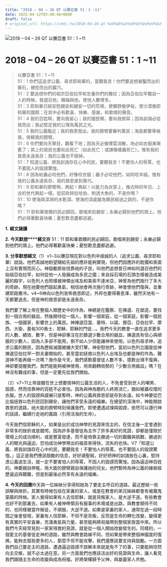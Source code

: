 ```yaml
---
title: "2018 – 04 – 26 QT 以賽亞書 51：1 ~11"
date: 2025-04-12T03:40:46+0800
draft: false
# original_url: https://cmtc.tw/2018-04-26-qt-%e4%bb%a5%e8%b3%bd%e4%ba%9e%e6%9b%b8-51%ef%bc%9a1-11
---
```


![2018 – 04 – 26 QT 以賽亞書 51：1 ~11](/images/qt.jpg   "2018 – 04 – 26 QT 以賽亞書 51：1 ~11")

# 2018 – 04 – 26 QT 以賽亞書 51：1 ~11

> 以賽亞書 51：1 ~11  
> 51：1 你們這追求公義、尋求耶和華的，當聽我言！你們要追想被鑿而出的磐石，被挖而出的巖穴。  
> 51：2 要追想你們的祖宗亞伯拉罕和生養你們的撒拉；因為亞伯拉罕獨自一人的時候，我選召他，賜福與他，使他人數增多。  
> 51：3 耶和華已經安慰錫安和錫安一切的荒場，使曠野像伊甸，使沙漠像耶和華的園囿；在其中必有歡喜、快樂、感謝，和歌唱的聲音。  
> 51：4 我的百姓啊，要向我留心；我的國民哪，要向我側耳；因為訓誨必從我而出；我必堅定我的公理為萬民之光。  
> 51：5 我的公義臨近；我的救恩發出。我的膀臂要審判萬民；海島都要等候我，倚賴我的膀臂。  
> 51：6 你們要向天舉目，觀看下地；因為天必像煙雲消散，地必如衣服漸漸舊了；其上的居民也要如此死亡（如此死亡：或譯像蠓蟲死亡）。惟有我的救恩永遠長存；我的公義也不廢掉。  
> 51：7 知道公義、將我訓誨存在心中的民，要聽我言！不要怕人的辱罵，也不要因人的毀謗驚惶。  
> 51：8 因為蛀蟲必咬他們，好像咬衣服；蟲子必咬他們，如同咬羊絨。惟有我的公義永遠長存，我的救恩直到萬代。  
> 51：9 耶和華的膀臂啊，興起！興起！以能力為衣穿上，像古時的年日、上古的世代興起一樣。從前砍碎拉哈伯、刺透大魚的，不是你嗎？  
> 51：10 使海與深淵的水乾涸、使海的深處變為贖民經過之路的，不是你嗎？  
> 51：11 耶和華救贖的民必歸回，歌唱來到錫安；永樂必歸到他們的頭上。他們必得著歡喜快樂；憂愁歎息盡都逃避。

**1.** **經文誦讀**

**2. 今天默想****經文**賽 51：11 耶和華救贖的民必歸回，歌唱來到錫安；永樂必歸到他們的頭上。他們必得著歡喜快樂；憂愁歎息盡都逃避。

**3. 分享默想經文**（1）v1~3以賽亞現在對以色列中虔誠的人（追求公義、尋求耶和華）說話。他們真誠地盼望賜給先祖的應許能夠實現，但他們因應許的耽擱和表面上沒有實現而灰心。神鼓勵那些信靠祂的子民，叫他們追想昔日神如何選召他們的始祖亞伯拉罕，如何從他一人發展成為多民之國；來自採石場的石頭怎樣被造成美麗的殿宇，以色列人也照樣被神領出埃及和美索不達米亞，神曾為他們施行了多大的奇跡。現在祂要他們鼓起勇氣，相信祂會再次施行奇跡，神會使他們復與，並重建耶路撒冷。v4~6神向以色列宣佈救恩即近，外邦也要得著恩澤，雖然天地有一天都要過去，但是神的救恩卻是永遠長存。

我們要了解上帝在整個人類歷史中的作為，神總是在鑑察、在揀選、在塑造，要找到一個合用的器皿，然後期待從一個人，影響一個家庭，從一個家庭，影響一個民族、一個國家，影響世上的萬民。神揀選亞當、塞特、以諾、挪亞、亞伯拉罕、摩西、大衛、基甸300勇士、耶穌、耶穌的門徒…。我們今天的教會一直在追求更多的人數、績效、數字，但是神卻專注在於篩選少數合用的器皿，揀選具有信心與順服的少數人，因為人多卻不能用，倒不如人少但能讓神來使用。以色列尋求神，追求公義的餘民，因為歷經滅國被擄大受打擊，神安慰他們，當初以色列立國是從神揀選亞伯拉罕一對夫妻開始的，甚至當初拯救以色列人出埃及也都是神的作為，難道神不能再做一次嗎？換作是今天，我們感歎基督徒人數不多，感歎台灣不復興，神卻要提醒我們，我們是能夠被神使用，用來翻轉局勢的「少數合用器皿」嗎？在神沒有難成的事，但是一定要先從我們開始。

（2）v7~11上帝提醒在世上想要按神的公義生活的人，不免會受到世人的嘲笑、毀謗，然而信靠神的百姓不必害怕，因為與神為敵的人終將消亡，猶如被蟲咬壞的衣服。世人的毀謗與威嚇只是暫時，神的公義與救恩卻是存到永遠。如今神要從巴比倫拯救以色列民回到錫安，讓他們享受永遠的福樂。在絕望的深海中，神能開啟救恩的道路，祂大能的膀臂時刻保護我們，即使遭遇試煉與毀謗，依然可以遵行神的話語，繼續行走祂的義路（引用活潑的生命）。

今天我們信耶穌的人，如果是出於成功神學的見證來信主的，在信主後一定會遇到非常多的挫折或是錯愕。因為許多基督徒為主作了許多美好的見證，卻都是僅限於環境上的成功順利，或是豐富發達，而不是倚靠主勝過一切的艱難與挑戰，勝過別人的眼光與逼迫，恐怕成功神學帶出的福音來得快，流失的也快。V7「知道公義、將我訓誨存在心中的民，要聽我言！不要怕人的辱罵，也不要因人的毀謗驚惶。」這正是我們應該鼓勵的信息，好好讀聖經，好好把神的訓誨放在心裏，堅持憑公義過生活，就一定不要害怕人的辱罵，不因人的毀謗而驚惶。因為逼迫神百姓的，神要親自伸冤，用大能的膀臂親自保護祂的兒女。他們暫時為神公義的緣故經歷逼迫與艱難，但是到最後必然享有永遠的福樂。

**4. 今天的回應**昨天與一位姊妹分享得知她為了要走主呼召的道路，最近歷經一些誤解與挫折。其實有時候包括在家裏的家人，或是在教會的弟兄姊妹都會有被魔鬼蒙蔽的時候。家人覺得如果有人去信耶穌，就是背叛家人，是大逆不道。有些教會也好不到那裏去，如果有人被神帶領另有服事的禾場或是出路，與教會期待不同的，也同樣被當作叛徒，不順服，大逆不道。如果是家裏的家人，通常在過一段時間之後會發現，家裏有人信耶穌，不但不是背叛，反而是生命的轉化改變，變得更有真實的平安喜樂，充滿勇氣與力量，甚至能夠將祝福帶到整個家族當中來。所以我們今天經常見到一家家得救的見證，就是從一個人開始改變發生的。同樣的，一個愛主的基督徒走神的道路，雖然與教會路線不同，但如果是帶來整個神國度的復興，能夠去幫助更多的人，那麼不但不能攻擊，我們還應該要支持與鼓勵。一方面我們自己要走主的道路，遭遇逼迫毀謗不諒解本來就是免不了的事，只要能夠坦然向主交帳，就不必太過在意。另一方面我們也應該活出好的見證與生命，讓人看見我們跟隨主生命的改變與成為祝福，好將榮耀歸予父神，與屬靈家人共勉。